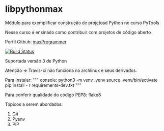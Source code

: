 # libpythonmax
Módulo para exemplificar construção de projetosd Python no curso PyTools

Nesse curso é ensinado como contribuir com projetos de código aberto

Perfil Gitbub: [maxProgrammer](https://github.com/maxProgrammer)

[![Build Status](https://app.travis-ci.com/maxProgrammer/api-github.svg?branch=main)](https://app.travis-ci.com/maxProgrammer/api-github)

Suportada versão 3 de Python 

Atenção => Travis-ci não funciona no archlinux e seus derivados.

Para instalar:
"""
console:
python3 -m venv .venv
source .venv/bin/activate
pip install - r requirements-dev.txt 
"""

Para conferir qualidade do código PEP8:
flake8

Tópicos a serem abordados:
1. Git
2. Pyenv
3. PIP
